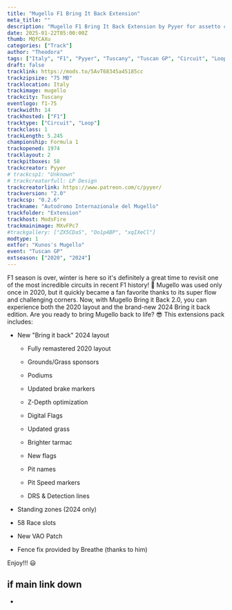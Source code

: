 ```yaml
---
title: "Mugello F1 Bring It Back Extension"
meta_title: ""
description: "Mugello F1 Bring It Back Extension by Pyyer for assetto corsa"
date: 2025-01-22T05:00:00Z
thumb: MQfCAXu
categories: ["Track"]
author: "Theodora"
tags: ["Italy", "F1", "Pyyer", "Tuscany", "Tuscan GP", "Circuit", "Loop"]
draft: false
tracklink: https://mods.to/5AvT68345a45185cc
trackzipsize: "75 MB"
tracklocation: Italy
trackimage: mugello
trackcity: Tuscany
eventlogo: f1-75
trackwidth: 14
trackhosted: ["F1"]
tracktype: ["Circuit", "Loop"]
trackclass: 1 
trackLength: 5.245
championship: Formula 1
trackopened: 1974
tracklayout: 2
trackpitboxes: 58
trackcreator: Pyyer
# trackcsp1: "Unknown"
# trackcreatorfull: LP Design
trackcreatorlink: https://www.patreon.com/c/pyyer/
trackversion: "2.0"
trackcsp: "0.2.6"
trackname: "Autodromo Internazionale del Mugello"
trackfolder: "Extension"
trackhost: ModsFire
trackmainimage: MXvFPc7
#trackgallery: ["ZX5CDaS", "Oo1p4BP", "xqIXeCl"]
modtype: 1
extfor: "Kunos's Mugello"
event: "Tuscan GP"
extseason: ["2020", "2024"]
---
```


F1 season is over, winter is here so it's definitely a great time to revisit one of the most incredible circuits in recent F1 history! 🥳️
Mugello was used only once in 2020, but it quickly became a fan favorite thanks to its super flow and challenging corners.
Now, with Mugello Bring it Back 2.0, you can experience both the 2020 layout and the brand-new 2024 Bring it back edition.
Are you ready to bring Mugello back to life? 😎
This extensions pack includes:

- New "Bring it back" 2024 layout

	- Fully remastered 2020 layout

	- Grounds/Grass sponsors

	- Podiums

	- Updated brake markers

	- Z-Depth optimization

	- Digital Flags

	- Updated grass

	- Brighter tarmac

	- New flags

	- Pit names

	- Pit Speed markers

	- DRS & Detection lines

- Standing zones (2024 only)

- 58 Race slots

- New VAO Patch

- Fence fix provided by Breathe (thanks to him)

Enjoy!!! 😃

## if main link down

- 